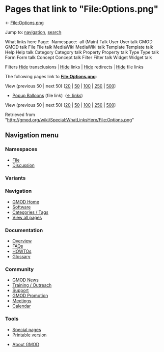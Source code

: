 <div id="mw-page-base" class="noprint">

</div>

<div id="mw-head-base" class="noprint">

</div>

<div id="content" class="mw-body" role="main">

<span id="top"></span>

<div id="mw-js-message" style="display:none;">

</div>



# <span dir="auto">Pages that link to "File:Options.png"</span>

<div id="bodyContent">

<div id="contentSub">

← [File:Options.png](/wiki/File:Options.png "File:Options.png")

</div>

<div id="jump-to-nav" class="mw-jump">

Jump to: [navigation](#mw-navigation), [search](#p-search)

</div>

<div id="mw-content-text">

What links here Page:  Namespace:  all (Main) Talk User User talk GMOD
GMOD talk File File talk MediaWiki MediaWiki talk Template Template talk
Help Help talk Category Category talk Property Property talk Type Type
talk Form Form talk Concept Concept talk Filter Filter talk Widget
Widget talk

Filters
[Hide](/mediawiki/index.php?title=Special:WhatLinksHere/File:Options.png&hidetrans=1 "Special:WhatLinksHere/File:Options.png")
transclusions \|
[Hide](/mediawiki/index.php?title=Special:WhatLinksHere/File:Options.png&hidelinks=1 "Special:WhatLinksHere/File:Options.png")
links \|
[Hide](/mediawiki/index.php?title=Special:WhatLinksHere/File:Options.png&hideredirs=1 "Special:WhatLinksHere/File:Options.png")
redirects \|
[Hide](/mediawiki/index.php?title=Special:WhatLinksHere/File:Options.png&hideimages=1 "Special:WhatLinksHere/File:Options.png")
file links

The following pages link to
**[File:Options.png](/wiki/File:Options.png "File:Options.png")**:

View (previous 50 \| next 50)
([20](/mediawiki/index.php?title=Special:WhatLinksHere/File:Options.png&limit=20 "Special:WhatLinksHere/File:Options.png")
\|
[50](/mediawiki/index.php?title=Special:WhatLinksHere/File:Options.png&limit=50 "Special:WhatLinksHere/File:Options.png")
\|
[100](/mediawiki/index.php?title=Special:WhatLinksHere/File:Options.png&limit=100 "Special:WhatLinksHere/File:Options.png")
\|
[250](/mediawiki/index.php?title=Special:WhatLinksHere/File:Options.png&limit=250 "Special:WhatLinksHere/File:Options.png")
\|
[500](/mediawiki/index.php?title=Special:WhatLinksHere/File:Options.png&limit=500 "Special:WhatLinksHere/File:Options.png"))

- [Popup Balloons](/wiki/Popup_Balloons "Popup Balloons") (file link) ‎
  <span class="mw-whatlinkshere-tools">([←
  links](/mediawiki/index.php?title=Special:WhatLinksHere&target=Popup+Balloons "Special:WhatLinksHere"))</span>

View (previous 50 \| next 50)
([20](/mediawiki/index.php?title=Special:WhatLinksHere/File:Options.png&limit=20 "Special:WhatLinksHere/File:Options.png")
\|
[50](/mediawiki/index.php?title=Special:WhatLinksHere/File:Options.png&limit=50 "Special:WhatLinksHere/File:Options.png")
\|
[100](/mediawiki/index.php?title=Special:WhatLinksHere/File:Options.png&limit=100 "Special:WhatLinksHere/File:Options.png")
\|
[250](/mediawiki/index.php?title=Special:WhatLinksHere/File:Options.png&limit=250 "Special:WhatLinksHere/File:Options.png")
\|
[500](/mediawiki/index.php?title=Special:WhatLinksHere/File:Options.png&limit=500 "Special:WhatLinksHere/File:Options.png"))

</div>

<div class="printfooter">

Retrieved from
"<http://gmod.org/wiki/Special:WhatLinksHere/File:Options.png>"

</div>

<div id="catlinks" class="catlinks catlinks-allhidden">

</div>

<div class="visualClear">

</div>

</div>

</div>

<div id="mw-navigation">

## Navigation menu

<div id="mw-head">



<div id="left-navigation">

<div id="p-namespaces" class="vectorTabs" role="navigation"
aria-labelledby="p-namespaces-label">

### Namespaces

- <span id="ca-nstab-image"><a href="/wiki/File:Options.png" accesskey="c"
  title="View the file page [c]">File</a></span>
- <span id="ca-talk"><a
  href="/mediawiki/index.php?title=File_talk:Options.png&amp;action=edit&amp;redlink=1"
  accesskey="t"
  title="Discussion about the content page [t]">Discussion</a></span>

</div>

<div id="p-variants" class="vectorMenu emptyPortlet" role="navigation"
aria-labelledby="p-variants-label">

### 

### Variants[](#)

<div class="menu">

</div>

</div>

</div>

<div id="right-navigation">





</div>



</div>

</div>

</div>

<div id="mw-panel">

<div id="p-logo" role="banner">

<a href="/wiki/Main_Page"
style="background-image: url(http://gmod.org/images/GMOD-cogs.png);"
title="Visit the main page"></a>

</div>

<div id="p-Navigation" class="portal" role="navigation"
aria-labelledby="p-Navigation-label">

### Navigation

<div class="body">

- <span id="n-GMOD-Home">[GMOD Home](/wiki/Main_Page)</span>
- <span id="n-Software">[Software](/wiki/GMOD_Components)</span>
- <span id="n-Categories-.2F-Tags">[Categories /
  Tags](/wiki/Categories)</span>
- <span id="n-View-all-pages">[View all
  pages](/wiki/Special:AllPages)</span>

</div>

</div>

<div id="p-Documentation" class="portal" role="navigation"
aria-labelledby="p-Documentation-label">

### Documentation

<div class="body">

- <span id="n-Overview">[Overview](/wiki/Overview)</span>
- <span id="n-FAQs">[FAQs](/wiki/Category:FAQ)</span>
- <span id="n-HOWTOs">[HOWTOs](/wiki/Category:HOWTO)</span>
- <span id="n-Glossary">[Glossary](/wiki/Glossary)</span>

</div>

</div>

<div id="p-Community" class="portal" role="navigation"
aria-labelledby="p-Community-label">

### Community

<div class="body">

- <span id="n-GMOD-News">[GMOD News](/wiki/GMOD_News)</span>
- <span id="n-Training-.2F-Outreach">[Training /
  Outreach](/wiki/Training_and_Outreach)</span>
- <span id="n-Support">[Support](/wiki/Support)</span>
- <span id="n-GMOD-Promotion">[GMOD
  Promotion](/wiki/GMOD_Promotion)</span>
- <span id="n-Meetings">[Meetings](/wiki/Meetings)</span>
- <span id="n-Calendar">[Calendar](/wiki/Calendar)</span>

</div>

</div>

<div id="p-tb" class="portal" role="navigation"
aria-labelledby="p-tb-label">

### Tools

<div class="body">

- <span id="t-specialpages"><a href="/wiki/Special:SpecialPages" accesskey="q"
  title="A list of all special pages [q]">Special pages</a></span>
- <span id="t-print"><a
  href="/mediawiki/index.php?title=Special:WhatLinksHere/File:Options.png&amp;printable=yes"
  rel="alternate" accesskey="p"
  title="Printable version of this page [p]">Printable version</a></span>

</div>

</div>

</div>

</div>

<div id="footer" role="contentinfo">

- <span id="footer-places-about">[About
  GMOD](/wiki/GMOD:About "GMOD:About")</span>

<!-- -->






</div>
